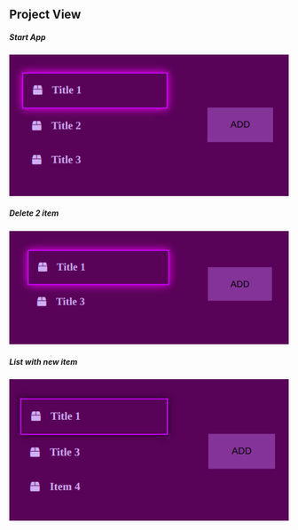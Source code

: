 ## Project View
#####  Start App
![alt-текст](https://github.com/AnastasiiaHladina/Gl-Digit-rocu-test/blob/master/pic/1.png)
#####  Delete 2 item
![alt-текст](https://github.com/AnastasiiaHladina/Gl-Digit-rocu-test/blob/master/pic/2.png)
#####  List with new item
![alt-текст](https://github.com/AnastasiiaHladina/Gl-Digit-rocu-test/blob/master/pic/3.png)
  
